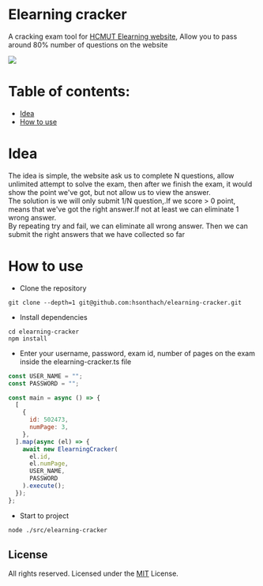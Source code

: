 # Elearning cracker

A cracking exam tool for [HCMUT Elearning website](http://e-learning.hcmut.edu.vn/), Allow you to pass around 80% number of questions on the website

<image src="./elearning-cracker-submit.gif" />

# Table of contents:

- [Idea](#idea)
- [How to use](#how-to-use)

# Idea

The idea is simple, the website ask us to complete N questions, allow unlimited attempt to solve the exam, then after we finish the exam, it would show the point we've got, but not allow us to view the answer. <br>
The solution is we will only submit 1/N question,.If we score > 0 point, means that we've got the right answer.If not at least we can eliminate 1 wrong answer. <br>
By repeating try and fail, we can eliminate all wrong answer. Then we can submit the right answers that we have collected so far

# How to use

- Clone the repository

```
git clone --depth=1 git@github.com:hsonthach/elearning-cracker.git
```

- Install dependencies

```
cd elearning-cracker
npm install
```

- Enter your username, password, exam id, number of pages on the exam inside the elearning-cracker.ts file

```javascript
const USER_NAME = "";
const PASSWORD = "";
```

```javascript
const main = async () => {
  [
    {
      id: 502473,
      numPage: 3,
    },
  ].map(async (el) => {
    await new ElearningCracker(
      el.id,
      el.numPage,
      USER_NAME,
      PASSWORD
    ).execute();
  });
};
```

- Start to project

```bash
node ./src/elearning-cracker

```

## License

All rights reserved.
Licensed under the [MIT](LICENSE) License.
